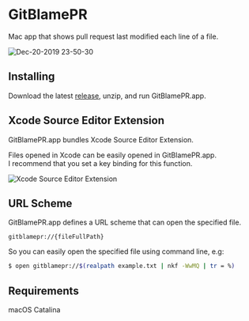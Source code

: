 # GitBlamePR
Mac app that shows pull request last modified each line of a file.

![Dec-20-2019 23-50-30](./Captures/c1.gif)

## Installing
Download the latest [release](https://github.com/maoyama/GitBlamePR/releases), unzip, and run GitBlamePR.app.

## Xcode Source Editor Extension
GitBlamePR.app bundles Xcode Source Editor Extension.  

Files opened in Xcode can be easily opened in GitBlamePR.app.  
I recommend that you set a key binding for this function.

![Xcode Source Editor Extension](./Captures/c2.gif)

## URL Scheme
GitBlamePR.app defines a URL scheme that can open the specified file.  
```
gitblamepr://{fileFullPath}
```

So you can easily open the specified file using command line, e.g:  
```bash
$ open gitblamepr://$(realpath example.txt | nkf -WwMQ | tr = %)
```


## Requirements
macOS Catalina
